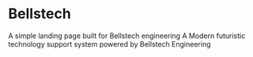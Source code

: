 # Bellstech

A simple landing page built for Bellstech engineering
A Modern futuristic technology support system powered by Bellstech Engineering
